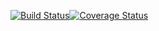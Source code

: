 [![Build Status](https://travis-ci.org/nanfuka/baagala.svg?branch=feature)](https://travis-ci.org/nanfuka/baagala)[![Coverage Status](https://coveralls.io/repos/github/nanfuka/baagala/badge.svg?branch=feature)](https://coveralls.io/github/nanfuka/baagala?branch=feature)